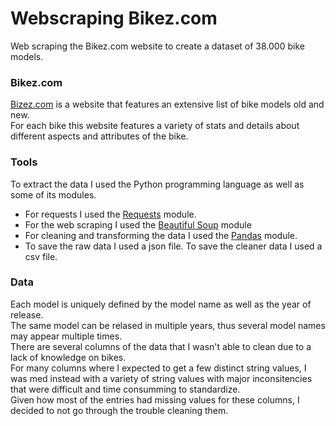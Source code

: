 # Webscraping Bikez.com

Web scraping the Bikez.com website to create a dataset of 38.000 bike models.

### Bikez.com

<a href='https://bikez.com/main/index.php'>Bizez.com</a> is a website that features an extensive list of bike models old and new.<br>
For each bike this website features a variety of stats and details about different aspects and attributes of the bike.

### Tools

To extract the data I used the Python programming language as well as some of its modules.
* For requests I used the <a href='https://requests.readthedocs.io/en/master/'>Requests</a> module.
* For the web scraping I used the <a href='https://www.crummy.com/software/BeautifulSoup/bs4/doc/'>Beautiful Soup</a> module
* For cleaning and transforming the data I used the <a href='https://pandas.pydata.org/'>Pandas</a> module.
* To save the raw data I used a json file. To save the cleaner data I used a csv file.

### Data
Each model is uniquely defined by the model name as well as the year of release.<br>
The same model can be relased in multiple years, thus several model names may appear multiple times.<br>
There are several columns of the data that I wasn't able to clean due to a lack of knowledge on bikes.<br>
For many columns where I expected to get a few distinct string values, I was med instead with a variety of string values with major inconsitencies that were difficult and time consumming to standardize.<br>
Given how most of the entries had missing values for these columns, I decided to not go through the trouble cleaning them.
